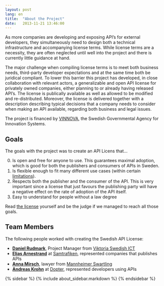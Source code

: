 ```yaml
---
layout: post
lang: en
title:  "About the Project"
date:   2013-11-21 13:46:00
---
```

As more companies are developing and exposing API’s for external developers, they simultaneously need to design both a technical infrastructure and accompanying license terms. While license terms are a necessity, they are often neglected until well into the project and there is currently little guidance at hand. 

The major challenge when compiling license terms is to meet both business needs, third-party developer expectations and at the same time both be juridical compliant. To lower this barrier this project has developed, in close collaboration with relevant actors, a generalizable and open API license for privately owned companies, either planning to or already having released API’s. The license is publically available as well as allowed to be modified and re-distributed. Moreover, the license is delivered together with a description describing typical decisions that a company needs to consider when making an API available, regarding both business and legal issues.

The project is financed by [VINNOVA](http://www.vinnova.se/en/), the Swedish Governmental Agency for Innovation Systems.

## Goals
The goals with the project was to create an API Licens that...

0. Is open and free for anyone to use. This guarantees maximal adoption, which is good for both the publishers and consumers of APIs in Sweden.
1. Is flexible enough to fit many different use cases (within certain [limitations](/en/dokumentation/begransningar/)).
2. Respects both the publisher and the consumer of the API. This is very important since a license that just favours the publishing party will have a negative effect on the rate of adoption of the API itself. 
3. Easy to understand for people without a law degree

Read [the license](/en/dokumentation/licens/) yourself and be the judge if we managed to reach all those goals.

## Team Members
The following people worked with creating the Swedish API License:

* **[Daniel Rudmark](http://se.linkedin.com/in/danielrudmark)**, Project Manager from [Viktoria Swedish ICT](https://www.viktoria.se/)
* **[Elias Arnestrand](http://www.linkedin.com/pub/elias-arnestrand/1/922/64b)** at [Samtrafiken](http://www.samtrafiken.se/), represented companies that publishes APIs
* **[Anna Mirsch](http://www.linkedin.com/pub/anna-mirsch/83/936/14a)**, lawyer from [Mannheimer Swartling](http://www.mannheimerswartling.se/)
* **[Andreas Krohn](http://www.linkedin.com/in/andreaskrohn)** at [Dopter](http://dopter.se/), represented developers using APIs 

{% sidebar %}
{% include about_sidebar.markdown %}
{% endsidebar %}

<script>
$( document ).ready(function() {
	$('.navbar li.active').removeClass('active');		    
	$('.navbar li#menu_about').addClass('active');		
	$('.navbar li#menu_project').addClass('active');		    
});
</script>